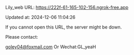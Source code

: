 Lily_web URL: https://222f-61-165-102-156.ngrok-free.app

Updated at: 2024-12-06 11:04:26

If you cannot open this URL, the server might be down.

Please contact: 

goley04@foxmail.com Or Wechat:GL_yeaH